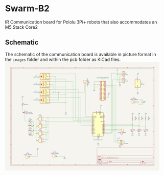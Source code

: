 # Swarm-B2
IR Communication board for Pololu 3Pi+ robots that also accommodates an M5 Stack Core2

## Schematic
The schematic of the communication board is available in picture format in the `images` folder and within the pcb folder as KiCad files.
<img src="https://raw.githubusercontent.com/paulodowd/Swarm-B2/main/images/schematic.svg">
